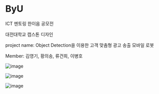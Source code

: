 # ByU
ICT 멘토링 한이음 공모전

대전대학교 캡스톤 디자인

project name: Object Detection을 이용한 고객 맞춤형 광고 송출 모바일 로봇

Member: 김영기, 황의송, 류건희, 이병호

![image](https://user-images.githubusercontent.com/47591345/61575355-8c631280-ab05-11e9-90cc-bf82d24123f8.png)

![image](https://user-images.githubusercontent.com/47591345/61575357-8ec56c80-ab05-11e9-9171-4bb98a8593ec.png)

![image](https://user-images.githubusercontent.com/47591345/61575358-908f3000-ab05-11e9-9f82-68f0aa7aebd4.png)
